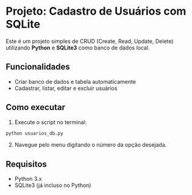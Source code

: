 # Projeto: Cadastro de Usuários com SQLite

Este é um projeto simples de CRUD (Create, Read, Update, Delete) utilizando **Python** e **SQLite3** como banco de dados local.

## Funcionalidades

- Criar banco de dados e tabela automaticamente
- Cadastrar, listar, editar e excluir usuários

## Como executar

1. Execute o script no terminal:

```bash
python usuarios_db.py
```

2. Navegue pelo menu digitando o número da opção desejada.

## Requisitos

- Python 3.x
- SQLite3 (já incluso no Python)